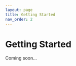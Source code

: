 ```yaml
---
layout: page
title: Getting Started
nav_order: 2
---
```


# Getting Started

Coming soon...

